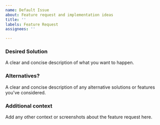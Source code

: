 ```yaml
---
name: Default Issue
about: Feature request and implementation ideas
title: ''
labels: Feature Request
assignees: ''

---
```


### Desired Solution
A clear and concise description of what you want to happen.

### Alternatives?
A clear and concise description of any alternative solutions or features you've considered.

### Additional context
Add any other context or screenshots about the feature request here.
